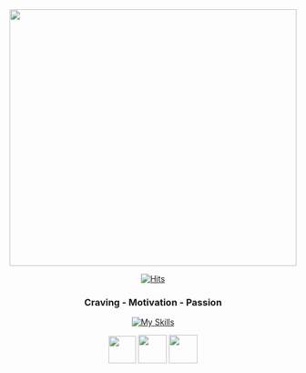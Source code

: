   <div align=center>
<img src="https://github.com/sabb12/sabb12/assets/57868607/967218b3-be2e-4b8b-a472-103492ccd589" style="width: 100%; height: 450px"/>
  
	
  [![Hits](https://hits.seeyoufarm.com/api/count/incr/badge.svg?url=https%3A%2F%2Fgithub.com%2Fzzsza)](https://hits.seeyoufarm.com) 
	
<h3>Craving - Motivation - Passion</h3>

[![My Skills](https://skillicons.dev/icons?i=html,css,js,react,nextjs,ts,nodejs,github,notion)](https://skillicons.dev)

<img src="https://github.com/sabb12/sabb12/assets/57868607/33695b7d-2753-47a5-8c8d-484acdc795e7" style="border-radius: 10px, width: 48px; height: 48px" />
<img src="https://github.com/sabb12/sabb12/assets/57868607/520ab50c-c1c1-4255-82fe-c850c424e684" style="border-radius: 10px, width: 50px; height: 50px" />
<img src="https://github.com/sabb12/sabb12/assets/57868607/693408cb-72fe-448e-b969-36dd3201c6be" style="border-radius: 10px, width: 50px; height: 50px" />

  </div>
	
